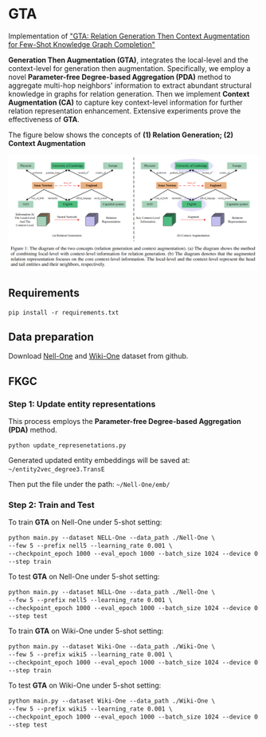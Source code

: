 # GTA

Implementation of ["GTA: Relation Generation Then Context Augmentation for Few-Shot Knowledge Graph Completion"](https://openreview.net/forum?id=yn0880hTII&referrer=%5BAuthor%20Console%5D(%2Fgroup%3Fid%3DAAAI.org%2F2025%2FConference%2FAuthors%23your-submissions))

**Generation Then Augmentation (GTA)**, integrates the local-level and the context-level for generation then augmentation. Specifically, we employ a novel **Parameter-free Degree-based Aggregation (PDA)** method to aggregate multi-hop neighbors' information to extract abundant structural knowledge in graphs for relation generation. Then we implement **Context Augmentation (CA)** to capture key context-level information for further relation representation enhancement. Extensive experiments prove the effectiveness of **GTA**.

The figure below shows the concepts of **(1) Relation Generation; (2) Context Augmentation**

![concepts](./fig/concepts.png)

## Requirements

```
pip install -r requirements.txt
```

## Data preparation

Download [Nell-One](https://huggingface.co/datasets/mikepaul/Nell-One/tree/main) and [Wiki-One](https://huggingface.co/datasets/mikepaul/wiki-one/tree/main) dataset from github.

## FKGC

### Step 1: Update entity representations

This process employs the **Parameter-free Degree-based Aggregation (PDA)** method.

```
python update_represenetations.py
```

Generated updated entity embeddings will be saved at: `~/entity2vec_degree3.TransE`

Then put the file under the path: `~/Nell-One/emb/`

### Step 2: Train and Test

To train **GTA** on Nell-One under 5-shot setting:

```
python main.py --dataset NELL-One --data_path ./Nell-One \
--few 5 --prefix nell5 --learning_rate 0.001 \
--checkpoint_epoch 1000 --eval_epoch 1000 --batch_size 1024 --device 0 --step train
```

To test **GTA** on Nell-One under 5-shot setting:
```
python main.py --dataset NELL-One --data_path ./Nell-One \
--few 5 --prefix nell5 --learning_rate 0.001 \
--checkpoint_epoch 1000 --eval_epoch 1000 --batch_size 1024 --device 0 --step test
```

To train **GTA** on Wiki-One under 5-shot setting:

```
python main.py --dataset Wiki-One --data_path ./Wiki-One \
--few 5 --prefix wiki5 --learning_rate 0.001 \
--checkpoint_epoch 1000 --eval_epoch 1000 --batch_size 1024 --device 0 --step train
```

To test **GTA** on Wiki-One under 5-shot setting:

```
python main.py --dataset Wiki-One --data_path ./Wiki-One \
--few 5 --prefix wiki5 --learning_rate 0.001 \
--checkpoint_epoch 1000 --eval_epoch 1000 --batch_size 1024 --device 0 --step test
```



